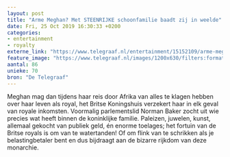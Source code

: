 ```yaml
---
layout: post
title: "Arme Meghan? Met STEENRIJKE schoonfamilie baadt zij in weelde"
date: Fri, 25 Oct 2019 16:30:33 +0200
categories: 
- entertainment 
- royalty 
externe_link: "https://www.telegraaf.nl/entertainment/15152109/arme-meghan-met-steenrijke-schoonfamilie-baadt-zij-in-weelde"
feature_image: "https://www.telegraaf.nl/images/1200x630/filters:format(jpeg):quality(80)/cdn-kiosk-api.telegraaf.nl/3bd3c40c-f742-11e9-93cf-02c309bc01c1.jpg"
aantal: 86
unieke: 70
bron: "De Telegraaf"
---
```


<p class="intro">Meghan mag dan tijdens haar reis door Afrika van alles te klagen hebben over haar leven als royal, het Britse Koningshuis verzekert haar in elk geval van royale inkomsten. Voormalig parlementslid Norman Baker zocht uit wie precies wat heeft binnen de koninklijke familie. Paleizen, juwelen, kunst, allemaal gekocht van publiek geld, én enorme toelages; het fortuin van de Britse royals is om van te watertanden! Of om flink van te schrikken als je belastingbetaler bent en dus bijdraagt aan de bizarre rijkdom van deze monarchie.</p>

